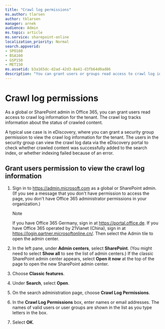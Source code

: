 ```yaml
---
title: "Crawl log permissions"
ms.author: tlarsen
author: tklarsen
manager: arnek
audience: Admin
ms.topic: article
ms.service: sharepoint-online
localization_priority: Normal
search.appverid:
- SPO160
- BSA160
- GSP150
- MET150
ms.assetid: b3a165dc-d2ad-42d3-8a41-d3fb64d0ad86
description: "You can grant users or groups read access to crawl log information for the tenant. A typical use case is in eDiscovery, where users may need to check whether crawled content was in fact added to the search index."
---
```


# Crawl log permissions

As a global or SharePoint admin in Office 365, you can grant users read access to crawl log information for the tenant. The crawl log tracks information about the status of crawled content. 
  
A typical use case is in eDiscovery, where you can grant a security group permission to view the crawl log information for the tenant. The users in the security group can view the crawl log data via the eDiscovery portal to check whether crawled content was successfully added to the search index, or whether indexing failed because of an error.
  
## Grant users permission to view the crawl log information
<a name="__top"> </a>

1. Sign in to https://admin.microsoft.com as a global or SharePoint admin. (If you see a message that you don't have permission to access the page, you don't have Office 365 administrator permissions in your organization.)
    
    > [!NOTE]
    > If you have Office 365 Germany, sign in at https://portal.office.de. If you have Office 365 operated by 21Vianet (China), sign in at https://login.partner.microsoftonline.cn/. Then select the Admin tile to open the admin center.  
    
2. In the left pane, under **Admin centers**, select **SharePoint**. (You might need to select **Show all** to see the list of admin centers.) If the classic SharePoint admin center appears, select **Open it now** at the top of the page to open the new SharePoint admin center.
    
3. Choose **Classic features**. 
 
4. Under **Search**, select **Open**.
    
5. On the search administration page, choose **Crawl Log Permissions**.
    
6. In the **Crawl Log Permissions** box, enter names or email addresses. The names of valid users or user groups are shown in the list as you type letters in the box. 
    
7. Select **OK**.
    

